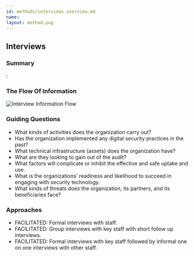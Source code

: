 ```yaml
---
id: methods/interviews.overview.md
name: 
layout: method.pug
---
```

## Interviews

### Summary

:[](guides/interviews/summary.md)
### The Flow Of Information

![Interview Information Flow](../../images/info_flows/interviews.svg)

### Guiding Questions

* What kinds of activities does the organization carry out?
* Has the organization implemented any digital security practices in the past?
* What technical infrastructure (assets) does the organization have?
* What are they looking to gain out of the audit?
* What factors will complicate or inhibit the effective and safe uptake and use.
* What is the organizations’ readiness and likelihood to succeed in engaging with security technology.
* What kinds of threats does the organization, its partners, and its beneficiaries face?

### Approaches

* FACILITATED: Formal interviews with staff.
* FACILITATED: Group interviews with key staff with short follow up interviews.
* FACILITATED: Formal interviews with key staff followed by informal one on one interviews with other staff.

